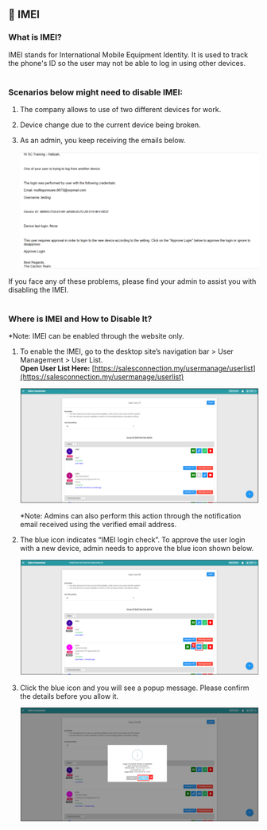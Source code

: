 ## 📱 IMEI

### What is IMEI?

IMEI stands for International Mobile Equipment Identity. It is used to track the phone's ID so the user may not be able to log in using other devices.<br><br>

### Scenarios below might need to disable IMEI:

1. The company allows to use of two different devices for work.<br>
2. Device change due to the current device being broken.<br>
3. As an admin, you keep receiving the emails below.<br>

   <p align="center">
     <img src="img/IMEI_Email.png" alt="User List">
   </p>

If you face any of these problems, please find your admin to assist you with disabling the IMEI.<br><br>

### Where is IMEI and How to Disable It?
*Note: IMEI can be enabled through the website only.<br>
1. To enable the IMEI, go to the desktop site’s navigation bar > User Management > User List.<br>
   **Open User List Here:** [https://salesconnection.my/usermanage/userlist](https://salesconnection.my/usermanage/userlist)<br>

   <p align="center">
     <img src="img/User_List.png" alt="User List">
   </p>

   *Note: Admins can also perform this action through the notification email received using the verified email address.<br>

2. The blue icon indicates “IMEI login check”. To approve the user login with a new device, admin needs to approve the blue icon shown below.<br>

   <p align="center">
     <img src="img/IMEI_icon.png" alt="IMEI icon">
   </p>
   
3. Click the blue icon and you will see a popup message. Please confirm the details before you allow it.<br>

   <p align="center">
     <img src="img/IMEI_allow.png" alt="IMEI Allow">
   </p>
   
